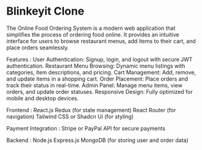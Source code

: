 # Blinkeyit Clone 
The Online Food Ordering System is a modern web application that simplifies the process of ordering food online. It provides an intuitive interface for users to browse restaurant menus, add items to their cart, and place orders seamlessly.

Features : 
User Authentication: Signup, login, and logout with secure JWT authentication.
Restaurant Menu Browsing: Dynamic menu listings with categories, item descriptions, and pricing.
Cart Management: Add, remove, and update items in a shopping cart.
Order Placement: Place orders and track their status in real-time.
Admin Panel: Manage menu items, view orders, and update order statuses.
Responsive Design: Fully optimized for mobile and desktop devices.


Frontend : 
React.js
Redux (for state management)
React Router (for navigation)
Tailwind CSS or Shadcn Ui (for styling)

Payment Integration : 
Stripe or PayPal API for secure payments

Backend :
Node.js
Express.js
MongoDB (for storing user and order data)
